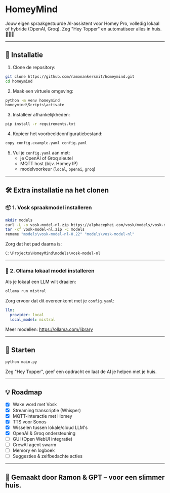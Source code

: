 
# HomeyMind

Jouw eigen spraakgestuurde AI-assistent voor Homey Pro, volledig lokaal of hybride (OpenAI, Groq). Zeg "Hey Topper" en automatiseer alles in huis. 🎤🏡🤖

---

## 🚀 Installatie

1. Clone de repository:

```bash
git clone https://github.com/ramonankersmit/homeymind.git
cd homeymind
```

2. Maak een virtuele omgeving:

```bash
python -m venv homeymind
homeymind\Scripts\activate
```

3. Installeer afhankelijkheden:

```bash
pip install -r requirements.txt
```

4. Kopieer het voorbeeldconfiguratiebestand:

```bash
copy config.example.yaml config.yaml
```

5. Vul je `config.yaml` aan met:
   - je OpenAI of Groq sleutel
   - MQTT host (bijv. Homey IP)
   - modelvoorkeur (`local`, `openai`, `groq`)

---

## 🛠️ Extra installatie na het clonen

### 📦 1. Vosk spraakmodel installeren

```bash
mkdir models
curl -L -o vosk-model-nl.zip https://alphacephei.com/vosk/models/vosk-model-nl-0.22.zip
tar -xf vosk-model-nl.zip -C models
rename "models\vosk-model-nl-0.22" "models\vosk-model-nl"
```

Zorg dat het pad daarna is:
```
C:\Projects\HomeyMind\models\vosk-model-nl
```

---

### 🤖 2. Ollama lokaal model installeren

Als je lokaal een LLM wilt draaien:

```bash
ollama run mistral
```

Zorg ervoor dat dit overeenkomt met je `config.yaml`:

```yaml
llm:
  provider: local
  local_model: mistral
```

Meer modellen: https://ollama.com/library

---

## 🧪 Starten

```bash
python main.py
```

Zeg "Hey Topper", geef een opdracht en laat de AI je helpen met je huis.

---

## 💡 Roadmap

- [x] Wake word met Vosk
- [x] Streaming transcriptie (Whisper)
- [x] MQTT-interactie met Homey
- [x] TTS voor Sonos
- [x] Wisselen tussen lokale/cloud LLM's
- [x] OpenAI & Groq ondersteuning
- [ ] GUI (Open WebUI integratie)
- [ ] CrewAI agent swarm
- [ ] Memory en logboek
- [ ] Suggesties & zelfbedachte acties

---

## 🧠 Gemaakt door Ramon & GPT – voor een slimmer huis.
